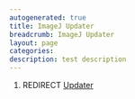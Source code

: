 ```yaml
---
autogenerated: true
title: ImageJ Updater
breadcrumb: ImageJ Updater
layout: page
categories: 
description: test description
---
```


1.  REDIRECT [Updater](Updater)
